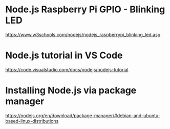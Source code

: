 # Node.js Raspberry Pi GPIO - Blinking LED
https://www.w3schools.com/nodejs/nodejs_raspberrypi_blinking_led.asp

# Node.js tutorial in VS Code
https://code.visualstudio.com/docs/nodejs/nodejs-tutorial

# Installing Node.js via package manager
https://nodejs.org/en/download/package-manager/#debian-and-ubuntu-based-linux-distributions
